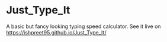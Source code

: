 # Just_Type_It
A basic but fancy looking typing speed calculator.
See it live on https://ishpreet95.github.io/Just_Type_It/
